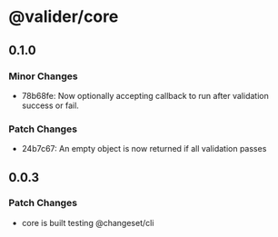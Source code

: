 # @valider/core

## 0.1.0

### Minor Changes

- 78b68fe: Now optionally accepting callback to run after validation success or fail.

### Patch Changes

- 24b7c67: An empty object is now returned if all validation passes

## 0.0.3

### Patch Changes

- core is built
  testing @changeset/cli
